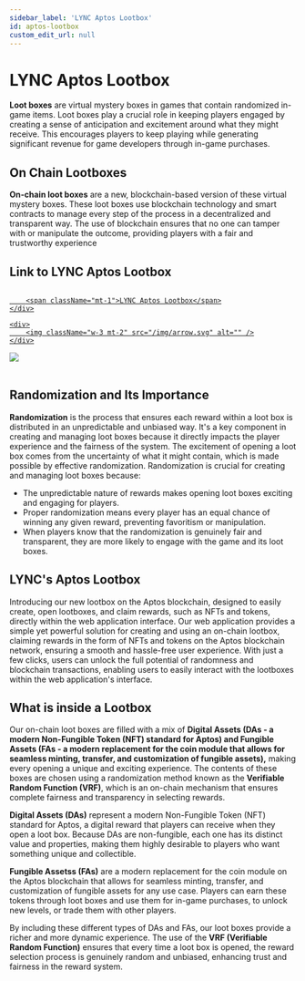 ```yaml
---
sidebar_label: 'LYNC Aptos Lootbox'
id: aptos-lootbox
custom_edit_url: null
---
```

# LYNC Aptos Lootbox
**Loot boxes** are virtual mystery boxes in games that contain randomized in-game items. Loot boxes play a crucial role in keeping players engaged by creating a sense of anticipation and excitement around what they might receive. This encourages players to keep playing while generating significant revenue for game developers through in-game purchases.

## On Chain Lootboxes

**On-chain loot boxes** are a new, blockchain-based version of these virtual mystery boxes. These loot boxes use blockchain technology and smart contracts to manage every step of the process in a decentralized and transparent way. The use of blockchain ensures that no one can tamper with or manipulate the outcome, providing players with a fair and trustworthy experience

## Link to LYNC Aptos Lootbox

<a href="https://lootbox-aptos.lync.world/" target="_blank" className="mb-5 border-[0.5px] hover:border-[rgb(135,135,135)] cursor-pointer border-[rgb(91,91,91)] border-solid rounded-[.25rem] flex items-center justify-between px-5 py-2">
    <div className="flex items-center gap-4">
        <img className="w-10" src="/img/lync-logo.png" alt="" />

        <span className="mt-1">LYNC Aptos Lootbox</span>
    </div>

    <div>
        <img className="w-3 mt-2" src="/img/arrow.svg" alt="" />
    </div>
</a>

<div className="flex flex-col items-center">
    <img className="w-[80%]" src="/img/APTOS/lootbox/apt-lootbox.avif"/>
    <!-- <span className="font-bold text-[rgb(192,192,192)]">Assets -> Import Package -> Custom Package</span> -->
</div>
<br/>

## Randomization and Its Importance
**Randomization** is the process that ensures each reward within a loot box is distributed in an unpredictable and unbiased way. It's a key component in creating and managing loot boxes because it directly impacts the player experience and the fairness of the system. The excitement of opening a loot box comes from the uncertainty of what it might contain, which is made possible by effective randomization. Randomization is crucial for creating and managing loot boxes because:

* The unpredictable nature of rewards makes opening loot boxes exciting and engaging for players.
* Proper randomization means every player has an equal chance of winning any given reward, preventing favoritism or manipulation.
* When players know that the randomization is genuinely fair and transparent, they are more likely to engage with the game and its loot boxes.

## LYNC's Aptos Lootbox
Introducing our new lootbox on the Aptos blockchain, designed to easily create, open lootboxes, and claim rewards, such as NFTs and tokens, directly within the web application interface. Our web application provides a simple yet powerful solution for creating and using an on-chain lootbox, claiming rewards in the form of NFTs and tokens on the Aptos blockchain network, ensuring a smooth and hassle-free user experience. With just a few clicks, users can unlock the full potential of randomness and blockchain transactions, enabling users to easily interact with the lootboxes within the web application's interface.

## What is inside a Lootbox
Our on-chain loot boxes are filled with a mix of **Digital Assets (DAs - a modern Non-Fungible Token (NFT) standard for Aptos) and Fungible Assets (FAs - a modern replacement for the coin module that allows for seamless minting, transfer, and customization of fungible assets),** making every opening a unique and exciting experience. The contents of these boxes are chosen using a randomization method known as the **Verifiable Random Function (VRF)**, which is an on-chain mechanism that ensures complete fairness and transparency in selecting rewards.

**Digital Assets (DAs)** represent a modern Non-Fungible Token (NFT) standard for Aptos, a digital reward that players can receive when they open a loot box. Because DAs are non-fungible, each one has its distinct value and properties, making them highly desirable to players who want something unique and collectible.

**Fungible Assetss (FAs)** are a modern replacement for the coin module on the Aptos blockchain that allows for seamless minting, transfer, and customization of fungible assets for any use case. Players can earn these tokens through loot boxes and use them for in-game purchases, to unlock new levels, or trade them with other players.

By including these different types of DAs and FAs, our loot boxes provide a richer and more dynamic experience. The use of the **VRF (Verifiable Random Function)** ensures that every time a loot box is opened, the reward selection process is genuinely random and unbiased, enhancing trust and fairness in the reward system.